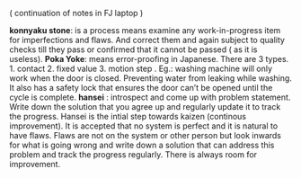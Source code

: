 ( continuation of notes in FJ laptop )

**konnyaku stone**: is a process means examine any work-in-progress item for imperfections and flaws. And correct them and again subject to  quality checks till they pass or confirmed that it cannot be passed ( as it is useless).
**Poka Yoke**: means error-proofing in Japanese. There are 3 types. 1. contact 2. fixed value 3. motion step . Eg.:  washing machine will only work when the door is closed. Preventing water from leaking while washing. It also has a safety lock that ensures the door can’t be opened until the cycle is complete.
**hansei** : introspect and come up with problem statement. Write down the solution that you agree up and regularly update it to track the progress. Hansei is the intial step towards kaizen (continous improvement). It is accepted that no system is perfect and it is natural to have flaws. Flaws are not on the system or other person but look inwards for what is going wrong and write down a solution that can address this problem and track the progress regularly. There is always room for improvement.